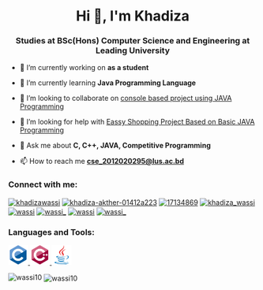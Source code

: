 <h1 align="center">Hi 👋, I'm Khadiza</h1>
<h3 align="center">Studies at BSc(Hons) Computer Science and Engineering at Leading University</h3>

- 🔭 I’m currently working on **as a student**

- 🌱 I’m currently learning **Java Programming Language**

- 👯 I’m looking to collaborate on [console based project using JAVA Programming](https://github.com/sajjad-njr/CodersStrike)

- 🤝 I’m looking for help with [Eassy Shopping Project Based on Basic JAVA Programming](https://github.com/sajjad-njr/CodersStrike)

- 💬 Ask me about **C, C++, JAVA, Competitive Programming**

- 📫 How to reach me **cse_2012020295@lus.ac.bd**

<h3 align="left">Connect with me:</h3>
<p align="left">
<a href="https://twitter.com/khadizawassi" target="blank"><img align="center" src="https://raw.githubusercontent.com/rahuldkjain/github-profile-readme-generator/master/src/images/icons/Social/twitter.svg" alt="khadizawassi" height="30" width="40" /></a>
<a href="https://linkedin.com/in/khadiza-akther-01412a223" target="blank"><img align="center" src="https://raw.githubusercontent.com/rahuldkjain/github-profile-readme-generator/master/src/images/icons/Social/linked-in-alt.svg" alt="khadiza-akther-01412a223" height="30" width="40" /></a>
<a href="https://stackoverflow.com/users/17134869" target="blank"><img align="center" src="https://raw.githubusercontent.com/rahuldkjain/github-profile-readme-generator/master/src/images/icons/Social/stack-overflow.svg" alt="17134869" height="30" width="40" /></a>
<a href="https://instagram.com/khadiza_wassi" target="blank"><img align="center" src="https://raw.githubusercontent.com/rahuldkjain/github-profile-readme-generator/master/src/images/icons/Social/instagram.svg" alt="khadiza_wassi" height="30" width="40" /></a>
<a href="https://www.codechef.com/users/wassi" target="blank"><img align="center" src="https://cdn.jsdelivr.net/npm/simple-icons@3.1.0/icons/codechef.svg" alt="wassi" height="30" width="40" /></a>
<a href="https://www.hackerrank.com/wassi_" target="blank"><img align="center" src="https://raw.githubusercontent.com/rahuldkjain/github-profile-readme-generator/master/src/images/icons/Social/hackerrank.svg" alt="wassi_" height="30" width="40" /></a>
<a href="https://codeforces.com/profile/wassi" target="blank"><img align="center" src="https://cdn.jsdelivr.net/npm/simple-icons@3.0.1/icons/codeforces.svg" alt="wassi" height="30" width="40" /></a>
<a href="https://www.hackerearth.com/wassi_" target="blank"><img align="center" src="https://raw.githubusercontent.com/rahuldkjain/github-profile-readme-generator/master/src/images/icons/Social/hackerearth.svg" alt="wassi_" height="30" width="40" /></a>
</p>

<h3 align="left">Languages and Tools:</h3>
<p align="left"> <a href="https://www.cprogramming.com/" target="_blank"> <img src="https://raw.githubusercontent.com/devicons/devicon/master/icons/c/c-original.svg" alt="c" width="40" height="40"/> </a> <a href="https://www.w3schools.com/cpp/" target="_blank"> <img src="https://raw.githubusercontent.com/devicons/devicon/master/icons/cplusplus/cplusplus-original.svg" alt="cplusplus" width="40" height="40"/> </a> <a href="https://www.java.com" target="_blank"> <img src="https://raw.githubusercontent.com/devicons/devicon/master/icons/java/java-original.svg" alt="java" width="40" height="40"/> </a> </p>

<p><img align="left" src="https://github-readme-stats.vercel.app/api/top-langs?username=wassi10&show_icons=true&locale=en&layout=compact" alt="wassi10" /></p>

<p>&nbsp;<img align="center" src="https://github-readme-stats.vercel.app/api?username=wassi10&show_icons=true&locale=en" alt="wassi10" /></p>
